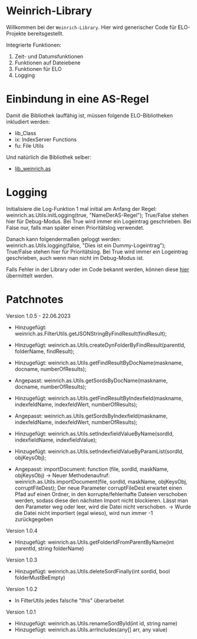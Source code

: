 # Weinrich-Library

Willkommen bei der `Weinrich-Library`. Hier wird generischer Code für ELO-Projekte bereitsgestellt.

Integrierte Funktionen:

1. Zeit- und Datumsfunktionen
2. Funktionen auf Dateiebene
3. Funktionen für ELO
4. Logging

# Einbindung in eine AS-Regel

Damit die Bibliothek lauffähig ist, müssen folgende ELO-Bibliotheken inkludiert werden:

- lib_Class
- ix: IndexServer Functions
- fu: File Utils

Und natürlich die Bibliothek selber:

- <a href="https://ekweinrich.github.io/Weinrich-Library/lib_weinrich.as.js.html">lib_weinrich.as</a>

# Logging

Initialisiere die Log-Funktion 1 mal initial am Anfang der Regel:
weinrich.as.Utils.initLogging(true, "NameDerAS-Regel");
True/False stehen hier für Debug-Modus. Bei True wird immer ein Logeintrag geschrieben. Bei False nur, falls man später einen Prioritätslog verwendet.

Danach kann folgendermaßen geloggt werden:
weinrich.as.Utils.logging(false, "Dies ist ein Dummy-Logeintrag");
True/False stehen hier für Prioritätslog. Bei True wird immer ein Logeintrag geschrieben, auch wenn man nicht im Debug-Modus ist.


Falls Fehler in der Library oder im Code bekannt werden, können diese <a href="https://github.com/ekWeinrich/Weinrich-Library/issues">hier</a> 
übermittelt werden.

# Patchnotes

Version 1.0.5 - 22.06.2023

- Hinzugefügt: weinrich.as.FilterUtils.getJSONStringByFindResult(findResult);
- Hinzugefügt: weinrich.as.Utils.createDynFolderByFindResult(parentId, folderName, findResult);

- Hinzugefügt: weinrich.as.Utils.getFindResultByDocName(maskname, docname, numberOfResults);
- Angepasst: weinrich.as.Utils.getSordsByDocName(maskname, docname, numberOfResults);

- Hinzugefügt: weinrich.as.Utils.getFindResultByIndexfield(maskname, indexfeldName, indexfeldWert, numberOfResults);
- Angepasst: weinrich.as.Utils.getSordsByIndexfield(maskname, indexfeldName, indexfeldWert, numberOfResults);

- Hinzugefügt: weinrich.as.Utils.setIndexfieldValueByName(sordId, indexfieldName, indexfieldValue);
- Hinzugefügt: weinrich.as.Utils.setIndexfieldValueByParamList(sordId, objKeysObj);

- Angepasst: importDocument: function (file, sordId, maskName, objKeysObj)
    -> Neuer Methodenaufruf: weinrich.as.Utils.importDocument(file, sordId, maskName, objKeysObj, corruptFileDest);
       Der neue Parameter corruptFileDest erwartet einen Pfad auf einen Ordner, in den korrupte/fehlerhafte Dateien verschoben werden,
       sodass diese den nächsten Import nicht blockieren. Lässt man den Parameter weg oder leer, wird die Datei nicht verschoben.
    -> Wurde die Datei nicht importiert (egal wieso), wird nun immer -1 zurückgegeben

Version 1.0.4

- Hinzugefügt: weinrich.as.Utils.getFolderIdFromParentByName(int parentId, string folderName)

Version 1.0.3

- Hinzugefügt: weinrich.as.Utils.deleteSordFinally(int sordid, bool folderMustBeEmpty)

Version 1.0.2

- In FilterUtils jedes falsche "this" überarbeitet

Version 1.0.1

- Hinzugefügt: weinrich.as.Utils.renameSordById(int id, string name)
- Hinzugefügt: weinrich.as.Utils.arrIncludes(any[] arr, any value)